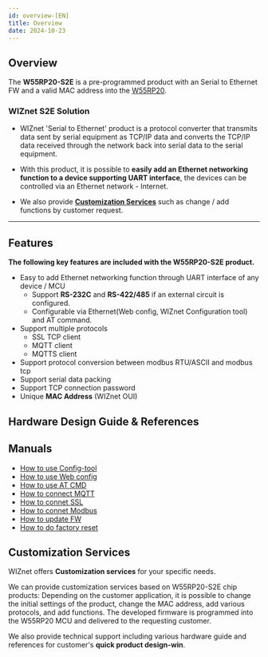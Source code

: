 ```yaml
---
id: overview-[EN]
title: Overview
date: 2024-10-23
---
```


## Overview

The **W55RP20-S2E** is a pre-programmed product with an Serial to Ethernet FW and a valid MAC address into the [W55RP20](./../overview.md).


### WIZnet S2E Solution

  - WIZnet 'Serial to Ethernet' product is a protocol converter that
    transmits data sent by serial equipment as TCP/IP data and converts
    the TCP/IP data received through the network back into serial data
    to the serial equipment.



  - With this product, it is possible to **easily add an Ethernet networking function to a device supporting UART interface**, the
    devices can be controlled via an Ethernet network - Internet.

 
  - We also provide **[Customization Services](#customization-services)** such as change / add functions by customer request.

-----

## Features

**The following key features are included with the W55RP20-S2E product.**

  - Easy to add Ethernet networking function through UART interface
        of any device / MCU
    - Support **RS-232C** and **RS-422/485** if an external circuit is configured.
    - Configurable via Ethernet(Web config, WIZnet Configuration tool) and AT command.
  - Support multiple protocols
    - SSL TCP client
    - MQTT client
    - MQTTS client    
  - Support protocol conversion between modbus RTU/ASCII and modbus tcp 
  - Support serial data packing
  - Support TCP connection password
  - Unique **MAC Address** (WIZnet OUI)

## Hardware Design Guide & References

## Manuals
- [How to use Config-tool](./../../../S2E-Module/Industrial/Config-tool-Guide-en.md)
- [How to use Web config](./../../../S2E-Module/Industrial/Web_Config_Guide_EN.md)
- [How to use AT CMD](./../../../S2E-Module/Industrial/command-manual-en.md)
- [How to connect MQTT](./../../../S2E-Module/Industrial/mqtt-connection-guide-en.md)
- [How to connet SSL](./../../../S2E-Module/Industrial/ssl-connection-guide-en.md)
- [How to connet Modbus](./../../../S2E-Module/Industrial/modbus-connection-guide-en.md)
- [How to update FW](./../../../S2E-Module/Industrial/firmware-update-guide-en.md)
- [How to do factory reset](./../../../S2E-Module/Industrial/factory-rst-guide-en.md)

## Customization Services


WIZnet offers **Customization services** for your specific needs.

We can provide customization services based on W55RP20-S2E chip
products: Depending on the customer application, it is possible to
change the initial settings of the product, change the MAC address, add
various protocols, and add functions. The developed firmware is
programmed into the W55RP20 MCU and delivered to the requesting
customer.

We also provide technical support including various hardware guide and
references for customer's **quick product design-win**.
